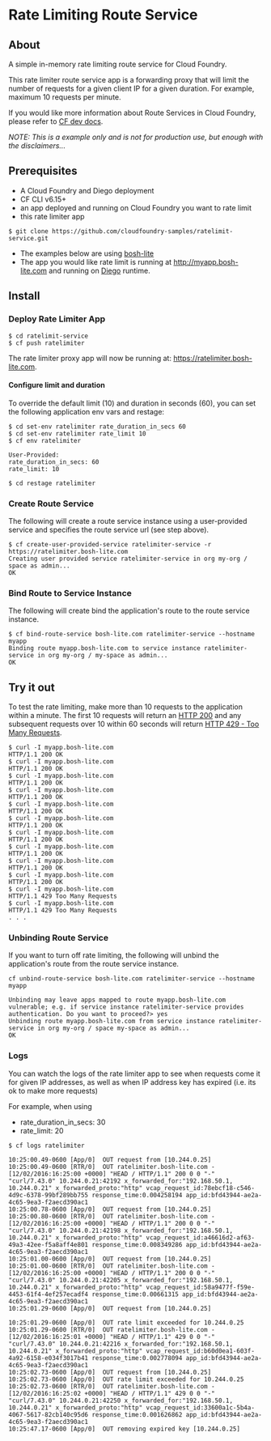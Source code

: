# Rate Limiting Route Service

## About
A simple in-memory rate limiting route service for Cloud Foundry.

This rate limiter route service app is a forwarding proxy that will limit the number of requests for a given client IP for a given duration.
For example, maximum 10 requests per minute.

If you would like more information about Route Services in Cloud Foundry, please refer to [CF dev docs](http://docs.cloudfoundry.org/services/index.html#route-services).

*NOTE: This is a example only and is not for production use, but enough with the disclaimers...*

## Prerequisites
- A Cloud Foundry and Diego deployment
- CF CLI v6.15+
- an app deployed and running on Cloud Foundry you want to rate limit
- this rate limiter app
```
$ git clone https://github.com/cloudfoundry-samples/ratelimit-service.git
```

- The examples below are using [bosh-lite](https://github.com/cloudfoundry/bosh-lite)
- The app you would like rate limit is running at http://myapp.bosh-lite.com and running on [Diego](https://github.com/cloudfoundry-incubator/diego-release) runtime.

## Install

### Deploy Rate Limiter App
```
$ cd ratelimit-service
$ cf push ratelimiter
```

The rate limiter proxy app will now be running at: https://ratelimiter.bosh-lite.com.


#### Configure limit and duration
To override the default limit (10) and duration in seconds (60), you can set the following application env vars and restage:
```
$ cd set-env ratelimiter rate_duration_in_secs 60
$ cd set-env ratelimiter rate_limit 10
$ cf env ratelimiter

User-Provided:
rate_duration_in_secs: 60
rate_limit: 10

$ cd restage ratelimiter
```

### Create Route Service
The following will create a route service instance using a user-provided service and specifies the route service url (see step above).

```
$ cf create-user-provided-service ratelimiter-service -r https://ratelimiter.bosh-lite.com
Creating user provided service ratelimiter-service in org my-org / space as admin...
OK
```

### Bind Route to Service Instance
The following will create bind the application's route to the route service instance.

```
$ cf bind-route-service bosh-lite.com ratelimiter-service --hostname myapp
Binding route myapp.bosh-lite.com to service instance ratelimiter-service in org my-org / my-space as admin...
OK
```


## Try it out
To test the rate limiting, make more than 10 requests to the application within a minute. The first 10 requests will return an [HTTP 200](https://httpstatuses.com/200) and any subsequent requests over 10 within 60 seconds will return [HTTP 429 - Too Many Requests](https://httpstatuses.com/429).

```
$ curl -I myapp.bosh-lite.com
HTTP/1.1 200 OK
$ curl -I myapp.bosh-lite.com
HTTP/1.1 200 OK
$ curl -I myapp.bosh-lite.com
HTTP/1.1 200 OK
$ curl -I myapp.bosh-lite.com
HTTP/1.1 200 OK
$ curl -I myapp.bosh-lite.com
HTTP/1.1 200 OK
$ curl -I myapp.bosh-lite.com
HTTP/1.1 200 OK
$ curl -I myapp.bosh-lite.com
HTTP/1.1 200 OK
$ curl -I myapp.bosh-lite.com
HTTP/1.1 200 OK
$ curl -I myapp.bosh-lite.com
HTTP/1.1 200 OK
$ curl -I myapp.bosh-lite.com
HTTP/1.1 200 OK
$ curl -I myapp.bosh-lite.com
HTTP/1.1 429 Too Many Requests
$ curl -I myapp.bosh-lite.com
HTTP/1.1 429 Too Many Requests
. . .
```



### Unbinding Route Service
If you want to turn off rate limiting, the following will unbind the application's route from the route service instance.

```
cf unbind-route-service bosh-lite.com ratelimiter-service --hostname myapp

Unbinding may leave apps mapped to route myapp.bosh-lite.com vulnerable; e.g. if service instance ratelimiter-service provides authentication. Do you want to proceed?> yes
Unbinding route myapp.bosh-lite.com from service instance ratelimiter-service in org my-org / space my-space as admin...
OK
```

### Logs
You can watch the logs of the rate limiter app to see when requests come it for given IP addresses, as well as when IP address key has expired (i.e. its ok to make more requests)

For example, when using
- rate_duration_in_secs: 30
- rate_limit: 20

```
$ cf logs ratelimiter

10:25:00.49-0600 [App/0]  OUT request from [10.244.0.25]
10:25:00.49-0600 [RTR/0]  OUT ratelimiter.bosh-lite.com - [12/02/2016:16:25:00 +0000] "HEAD / HTTP/1.1" 200 0 0 "-" "curl/7.43.0" 10.244.0.21:42192 x_forwarded_for:"192.168.50.1, 10.244.0.21" x_forwarded_proto:"http" vcap_request_id:78ebcf18-c546-4d9c-6378-99bf289bb755 response_time:0.004258194 app_id:bfd43944-ae2a-4c65-9ea3-f2aecd390ac1
10:25:00.78-0600 [App/0]  OUT request from [10.244.0.25]
10:25:00.80-0600 [RTR/0]  OUT ratelimiter.bosh-lite.com - [12/02/2016:16:25:00 +0000] "HEAD / HTTP/1.1" 200 0 0 "-" "curl/7.43.0" 10.244.0.21:42198 x_forwarded_for:"192.168.50.1, 10.244.0.21" x_forwarded_proto:"http" vcap_request_id:a46616d2-af63-49a3-42ee-f5a8aff4e801 response_time:0.008349286 app_id:bfd43944-ae2a-4c65-9ea3-f2aecd390ac1
10:25:01.00-0600 [App/0]  OUT request from [10.244.0.25]
10:25:01.00-0600 [RTR/0]  OUT ratelimiter.bosh-lite.com - [12/02/2016:16:25:00 +0000] "HEAD / HTTP/1.1" 200 0 0 "-" "curl/7.43.0" 10.244.0.21:42205 x_forwarded_for:"192.168.50.1, 10.244.0.21" x_forwarded_proto:"http" vcap_request_id:58a9477f-f59e-4453-61f4-4ef257ecadf4 response_time:0.00661315 app_id:bfd43944-ae2a-4c65-9ea3-f2aecd390ac1
10:25:01.29-0600 [App/0]  OUT request from [10.244.0.25]

10:25:01.29-0600 [App/0]  OUT rate limit exceeded for 10.244.0.25
10:25:01.29-0600 [RTR/0]  OUT ratelimiter.bosh-lite.com - [12/02/2016:16:25:01 +0000] "HEAD / HTTP/1.1" 429 0 0 "-" "curl/7.43.0" 10.244.0.21:42216 x_forwarded_for:"192.168.50.1, 10.244.0.21" x_forwarded_proto:"http" vcap_request_id:b60d0ea1-603f-4a92-6158-e034f3017b41 response_time:0.002778094 app_id:bfd43944-ae2a-4c65-9ea3-f2aecd390ac1
10:25:02.73-0600 [App/0]  OUT request from [10.244.0.25]
10:25:02.73-0600 [App/0]  OUT rate limit exceeded for 10.244.0.25
10:25:02.73-0600 [RTR/0]  OUT ratelimiter.bosh-lite.com - [12/02/2016:16:25:02 +0000] "HEAD / HTTP/1.1" 429 0 0 "-" "curl/7.43.0" 10.244.0.21:42250 x_forwarded_for:"192.168.50.1, 10.244.0.21" x_forwarded_proto:"http" vcap_request_id:33600a1c-5b4a-4067-5617-82cb140c95d6 response_time:0.001626862 app_id:bfd43944-ae2a-4c65-9ea3-f2aecd390ac1
10:25:47.17-0600 [App/0]  OUT removing expired key [10.244.0.25]

```
